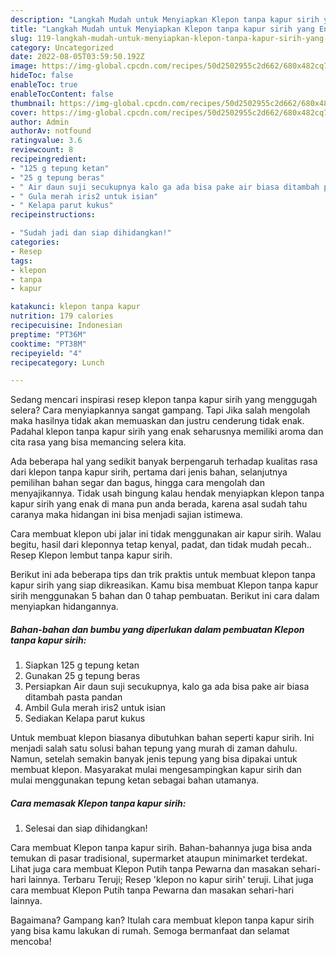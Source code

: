 ```yaml
---
description: "Langkah Mudah untuk Menyiapkan Klepon tanpa kapur sirih yang Enak Banget, Buat Buka Puasa Bisa Manjain Lidah"
title: "Langkah Mudah untuk Menyiapkan Klepon tanpa kapur sirih yang Enak Banget, Buat Buka Puasa Bisa Manjain Lidah"
slug: 119-langkah-mudah-untuk-menyiapkan-klepon-tanpa-kapur-sirih-yang-enak-banget-buat-buka-puasa-bisa-manjain-lidah
category: Uncategorized
date: 2022-08-05T03:59:50.192Z
image: https://img-global.cpcdn.com/recipes/50d2502955c2d662/680x482cq70/klepon-tanpa-kapur-sirih-foto-resep-utama.jpg
hideToc: false
enableToc: true
enableTocContent: false
thumbnail: https://img-global.cpcdn.com/recipes/50d2502955c2d662/680x482cq70/klepon-tanpa-kapur-sirih-foto-resep-utama.jpg
cover: https://img-global.cpcdn.com/recipes/50d2502955c2d662/680x482cq70/klepon-tanpa-kapur-sirih-foto-resep-utama.jpg
author: Admin
authorAv: notfound
ratingvalue: 3.6
reviewcount: 8
recipeingredient:
- "125 g tepung ketan"
- "25 g tepung beras"
- " Air daun suji secukupnya kalo ga ada bisa pake air biasa ditambah pasta pandan"
- " Gula merah iris2 untuk isian"
- " Kelapa parut kukus"
recipeinstructions:

- "Sudah jadi dan siap dihidangkan!"
categories:
- Resep
tags:
- klepon
- tanpa
- kapur

katakunci: klepon tanpa kapur 
nutrition: 179 calories
recipecuisine: Indonesian
preptime: "PT36M"
cooktime: "PT38M"
recipeyield: "4"
recipecategory: Lunch

---
```



Sedang mencari inspirasi resep klepon tanpa kapur sirih yang menggugah selera? Cara menyiapkannya sangat gampang. Tapi Jika salah mengolah maka hasilnya tidak akan memuaskan dan justru cenderung tidak enak. Padahal klepon tanpa kapur sirih yang enak seharusnya memiliki aroma dan cita rasa yang bisa memancing selera kita.


Ada beberapa hal yang sedikit banyak berpengaruh terhadap kualitas rasa dari klepon tanpa kapur sirih, pertama dari jenis bahan, selanjutnya pemilihan bahan segar dan bagus, hingga cara mengolah dan menyajikannya. Tidak usah bingung kalau hendak menyiapkan klepon tanpa kapur sirih yang enak di mana pun anda berada, karena asal sudah tahu caranya maka hidangan ini bisa menjadi sajian istimewa.

Cara membuat klepon ubi jalar ini tidak menggunakan air kapur sirih. Walau begitu, hasil dari kleponnya tetap kenyal, padat, dan tidak mudah pecah.. Resep Klepon lembut tanpa kapur sirih.


Berikut ini ada beberapa tips dan trik praktis untuk membuat klepon tanpa kapur sirih yang siap dikreasikan. Kamu bisa membuat Klepon tanpa kapur sirih menggunakan 5 bahan dan 0 tahap pembuatan. Berikut ini cara dalam menyiapkan hidangannya.

<!--inarticleads1-->

##### Bahan-bahan dan bumbu yang diperlukan dalam pembuatan Klepon tanpa kapur sirih:

1. Siapkan 125 g tepung ketan
1. Gunakan 25 g tepung beras
1. Persiapkan  Air daun suji secukupnya, kalo ga ada bisa pake air biasa ditambah pasta pandan
1. Ambil  Gula merah iris2 untuk isian
1. Sediakan  Kelapa parut kukus


Untuk membuat klepon biasanya dibutuhkan bahan seperti kapur sirih. Ini menjadi salah satu solusi bahan tepung yang murah di zaman dahulu. Namun, setelah semakin banyak jenis tepung yang bisa dipakai untuk membuat klepon. Masyarakat mulai mengesampingkan kapur sirih dan mulai menggunakan tepung ketan sebagai bahan utamanya. 

<!--inarticleads2-->

##### Cara memasak Klepon tanpa kapur sirih:


1. Selesai dan siap dihidangkan!

Cara membuat Klepon tanpa kapur sirih. Bahan-bahannya juga bisa anda temukan di pasar tradisional, supermarket ataupun minimarket terdekat. Lihat juga cara membuat Klepon Putih tanpa Pewarna dan masakan sehari-hari lainnya. Terbaru Teruji; Resep &#39;klepon no kapur sirih&#39; teruji. Lihat juga cara membuat Klepon Putih tanpa Pewarna dan masakan sehari-hari lainnya. 

Bagaimana? Gampang kan? Itulah cara membuat klepon tanpa kapur sirih yang bisa kamu lakukan di rumah. Semoga bermanfaat dan selamat mencoba!
